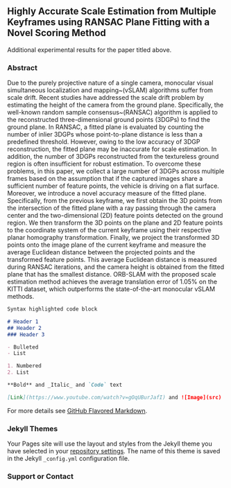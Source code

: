 ## Highly Accurate Scale Estimation from Multiple Keyframes using RANSAC Plane Fitting with a Novel Scoring Method
Additional experimental results for the paper titled above.
### Abstract
Due to the purely projective nature of a single camera, monocular visual simultaneous localization and mapping~(vSLAM) algorithms suffer from scale drift. Recent studies have addressed the scale drift problem by estimating the height of the camera from the ground plane. Specifically, the well-known random sample consensus~(RANSAC) algorithm is applied to the reconstructed three-dimensional ground points (3DGPs) to find the ground plane. In RANSAC, a fitted plane is evaluated by counting the number of inlier 3DGPs whose point-to-plane distance is less than a predefined threshold. However, owing to the low accuracy of 3DGP reconstruction, the fitted plane may be inaccurate for scale estimation. In addition, the number of 3DGPs reconstructed from the textureless ground region is often insufficient for robust estimation. To overcome these problems, in this paper, we collect a large number of 3DGPs across multiple frames based on the assumption that if the captured images share a sufficient number of feature points, the vehicle is driving on a flat surface. Moreover, we introduce a novel accuracy measure of the fitted plane. Specifically, from the previous keyframe, we first obtain the 3D points from the intersection of the fitted plane with a ray passing through the camera center and the two-dimensional (2D) feature points detected on the ground region. We then transform the 3D points on the plane and 2D feature points to the coordinate system of the current keyframe using their respective planar homography transformation. Finally, we project the transformed 3D points onto the image plane of the current keyframe and measure the average Euclidean distance between the projected points and the transformed feature points. This average Euclidean distance is measured during RANSAC iterations, and the camera height is obtained from the fitted plane that has the smallest distance. ORB-SLAM with the proposed scale estimation method achieves the average translation error of 1.05\% on the KITTI dataset, which outperforms the state-of-the-art monocular vSLAM methods.

```markdown
Syntax highlighted code block

# Header 1
## Header 2
### Header 3

- Bulleted
- List

1. Numbered
2. List

**Bold** and _Italic_ and `Code` text

[Link](https://www.youtube.com/watch?v=gOqUBurJafI) and ![Image](src)
```

For more details see [GitHub Flavored Markdown](https://guides.github.com/features/mastering-markdown/).

### Jekyll Themes

Your Pages site will use the layout and styles from the Jekyll theme you have selected in your [repository settings](https://github.com/climbthetime/climbthetime.github.io/settings). The name of this theme is saved in the Jekyll `_config.yml` configuration file.

### Support or Contact
